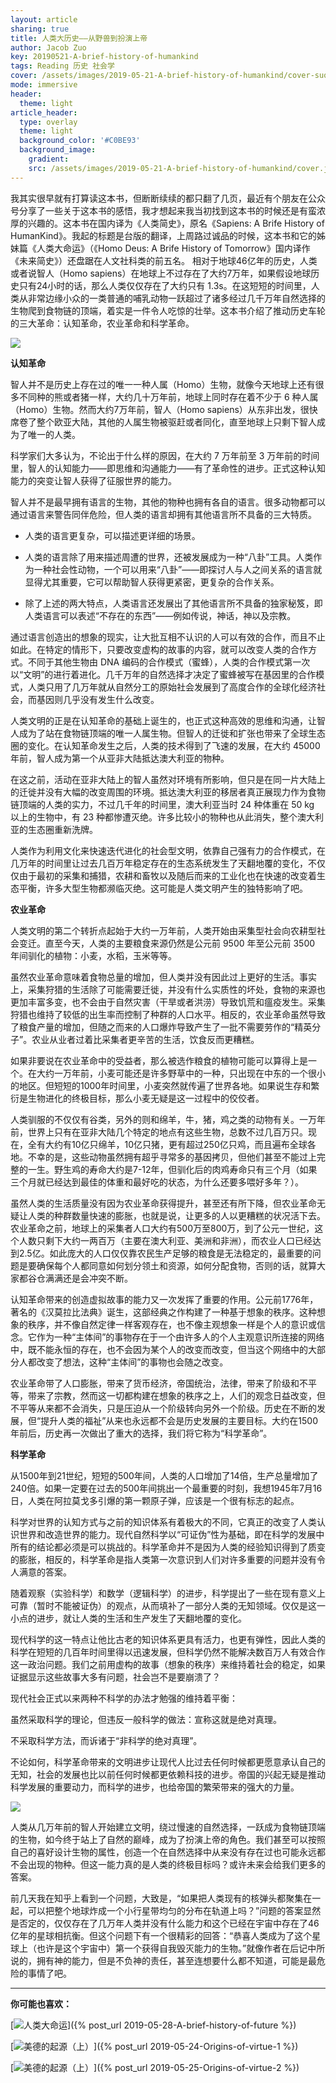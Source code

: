 ```yaml
---
layout: article
sharing: true
title: 人类大历史——从野兽到扮演上帝
author: Jacob Zuo
key: 20190521-A-brief-history-of-humankind
tags: Reading 历史 社会学
cover: /assets/images/2019-05-21-A-brief-history-of-humankind/cover-suqare.jpg
mode: immersive
header:
  theme: light
article_header:
  type: overlay
  theme: light
  background_color: '#C0BE93'
  background_image: 
    gradient: 
    src: /assets/images/2019-05-21-A-brief-history-of-humankind/cover.jpg
---
```


我其实很早就有打算读这本书，但断断续续的都只翻了几页，最近有个朋友在公众号分享了一些关于这本书的感悟，我才想起来我当初找到这本书的时候还是有蛮浓厚的兴趣的。这本书在国内译为《人类简史》，原名《Sapiens: A Brife History of HumanKind》。我起的标题是台版的翻译，上周路过诚品的时候，这本书和它的姊妹篇《人类大命运》（《Homo Deus: A Brife History of Tomorrow》国内译作《未来简史》）还盘踞在人文社科类的前五名。
相对于地球46亿年的历史，人类或者说智人（Homo sapiens）在地球上不过存在了大约7万年，如果假设地球历史只有24小时的话，那么人类仅仅存在了大约只有 1.3s。在这短短的时间里，人类从非常边缘小众的一类普通的哺乳动物一跃超过了诸多经过几千万年自然选择的生物爬到食物链的顶端，着实是一件令人吃惊的壮举。这本书介绍了推动历史车轮的三大革命：认知革命，农业革命和科学革命。

![]({{site.url}}/assets/images/2019-05-21-A-brief-history-of-humankind/cover-clear.jpg)

<!--more-->

**认知革命**

智人并不是历史上存在过的唯一一种人属（Homo）生物，就像今天地球上还有很多不同种的熊或者猪一样，大约几十万年前，地球上同时存在着不少于 6 种人属（Homo）生物。然而大约7万年前，智人（Homo sapiens）从东非出发，很快席卷了整个欧亚大陆，其他的人属生物被驱赶或者同化，直至地球上只剩下智人成为了唯一的人类。

科学家们大多认为，不论出于什么样的原因，在大约 7 万年前至 3 万年前的时间里，智人的认知能力——即思维和沟通能力——有了革命性的进步。正式这种认知能力的突变让智人获得了征服世界的能力。

智人并不是最早拥有语言的生物，其他的物种也拥有各自的语言。很多动物都可以通过语言来警告同伴危险，但人类的语言却拥有其他语言所不具备的三大特质。

+ 人类的语言更复杂，可以描述更详细的场景。

+ 人类的语言除了用来描述周遭的世界，还被发展成为一种“八卦”工具。人类作为一种社会性动物，一个可以用来“八卦”——即探讨人与人之间关系的语言就显得尤其重要，它可以帮助智人获得更紧密，更复杂的合作关系。

+ 除了上述的两大特点，人类语言还发展出了其他语言所不具备的独家秘笈，即人类语言可以表述“不存在的东西”——例如传说，神话，神以及宗教。

通过语言创造出的想象的现实，让大批互相不认识的人可以有效的合作，而且不止如此。在特定的情形下，只要改变虚构的故事的内容，就可以改变人类的合作方式。不同于其他生物由 DNA 编码的合作模式（蜜蜂），人类的合作模式第一次以“文明”的进行着进化。几千万年的自然选择才决定了蜜蜂被写在基因里的合作模式，人类只用了几万年就从自然分工的原始社会发展到了高度合作的全球化经济社会，而基因则几乎没有发生什么改变。

人类文明的正是在认知革命的基础上诞生的，也正式这种高效的思维和沟通，让智人成为了站在食物链顶端的唯一人属生物。但智人的迁徙和扩张也带来了全球生态圈的变化。在认知革命发生之后，人类的技术得到了飞速的发展，在大约 45000 年前，智人成为第一个从亚非大陆抵达澳大利亚的物种。

在这之前，活动在亚非大陆上的智人虽然对环境有所影响，但只是在同一片大陆上的迁徙并没有大幅的改变周围的环境。抵达澳大利亚的移居者真正展现力作为食物链顶端的人类的实力，不过几千年的时间里，澳大利亚当时 24 种体重在 50 kg 以上的生物中，有 23 种都惨遭灭绝。许多比较小的物种也从此消失，整个澳大利亚的生态圈重新洗牌。

人类作为利用文化来快速迭代进化的社会型文明，依靠自己强有力的合作模式，在几万年的时间里让过去几百万年稳定存在的生态系统发生了天翻地覆的变化，不仅仅由于最初的采集和捕猎，农耕和畜牧以及随后而来的工业化也在快速的改变着生态平衡，许多大型生物都濒临灭绝。这可能是人类文明产生的独特影响了吧。

**农业革命**

人类文明的第二个转折点起始于大约一万年前，人类开始由采集型社会向农耕型社会变迁。直至今天，人类的主要粮食来源仍然是公元前 9500 年至公元前 3500 年间驯化的植物：小麦，水稻，玉米等等。

虽然农业革命意味着食物总量的增加，但人类并没有因此过上更好的生活。事实上，采集狩猎的生活除了可能需要迁徙，并没有什么实质性的坏处，食物的来源也更加丰富多变，也不会由于自然灾害（干旱或者洪涝）导致饥荒和瘟疫发生。采集狩猎也维持了较低的出生率而控制了种群的人口水平。相反的，农业革命虽然导致了粮食产量的增加，但随之而来的人口爆炸导致产生了一批不需要劳作的“精英分子”。农业从业者过着比采集者更辛苦的生活，饮食反而更糟糕。

如果非要说在农业革命中的受益者，那么被选作粮食的植物可能可以算得上是一个。在大约一万年前，小麦可能还是许多野草中的一种，只出现在中东的一个很小的地区。但短短的1000年时间里，小麦突然就传遍了世界各地。如果说生存和繁衍是生物进化的终极目标，那么小麦无疑是这一过程中的佼佼者。

人类驯服的不仅仅有谷类，另外的则和绵羊，牛，猪，鸡之类的动物有关。一万年前，世界上只有在亚非大陆几个特定的地点有这些生物，总数不过几百万只。现在，全有大约有10亿只绵羊，10亿只猪，更有超过250亿只鸡，而且遍布全球各地。不幸的是，这些动物虽然拥有超乎寻常多的基因拷贝，但他们甚至不能过上完整的一生。野生鸡的寿命大约是7-12年，但驯化后的肉鸡寿命只有三个月（如果三个月就已经达到最佳的体重和最好吃的状态，为什么还要多喂好多年？）。

虽然人类的生活质量没有因为农业革命获得提升，甚至还有所下降，但农业革命无疑让人类的种群数量快速的膨胀，也就是说，让更多的人以更糟糕的状况活下去。农业革命之前，地球上的采集者人口大约有500万至800万，到了公元一世纪，这个人数只剩下大约一两百万（主要在澳大利亚、美洲和非洲），而农业人口已经达到2.5亿。如此庞大的人口仅仅靠农民生产足够的粮食是无法稳定的，最重要的问题是要确保每个人都同意如何划分领土和资源，如何分配食物，否则的话，就算大家都谷仓满满还是会冲突不断。

认知革命带来的创造虚拟故事的能力又一次发挥了重要的作用。公元前1776年，著名的《汉莫拉比法典》诞生，这部经典之作构建了一种基于想象的秩序。这种想象的秩序，并不像自然定律一样客观存在，也不像主观想象一样是个人的意识或信念。它作为一种“主体间”的事物存在于一个由许多人的个人主观意识所连接的网络中，既不能永恒的存在，也不会因为某个人的改变而改变，但当这个网络中的大部分人都改变了想法，这种“主体间”的事物也会随之改变。

农业革命带了人口膨胀，带来了货币经济，帝国统治，法律，带来了阶级和不平等，带来了宗教，然而这一切都构建在想象的秩序之上，人们的观念日益改变，但不平等从来都不会消失，只是压迫从一个阶级转向另外一个阶级。历史在不断的发展，但“提升人类的福祉”从来也永远都不会是历史发展的主要目标。大约在1500年前后，历史再一次做出了重大的选择，我们将它称为“科学革命”。

**科学革命**

从1500年到21世纪，短短的500年间，人类的人口增加了14倍，生产总量增加了240倍。如果一定要在过去的500年间挑出一个最重要的时刻，我想1945年7月16日，人类在阿拉莫戈多引爆的第一颗原子弹，应该是一个很有标志的起点。

科学对世界的认知方式与之前的知识体系有着极大的不同，它真正的改变了人类认识世界和改造世界的能力。现代自然科学以“可证伪”性为基础，即在科学的发展中所有的结论都必须是可以挑战的。科学革命并不是因为人类的经验知识得到了质变的膨胀，相反的，科学革命是指人类第一次意识到人们对许多重要的问题并没有令人满意的答案。

随着观察（实验科学）和数学（逻辑科学）的进步，科学提出了一些在现有意义上可靠（暂时不能被证伪）的观点，从而填补了一部分人类的无知领域。仅仅是这一小点的进步，就让人类的生活和生产发生了天翻地覆的变化。

现代科学的这一特点让他比古老的知识体系更具有活力，也更有弹性，因此人类的科学在短短的几百年时间里得以迅速发展，但科学仍然不能解决数百万人有效合作这一政治问题。我们之前用虚构的故事（想象的秩序）来维持着社会的稳定，如果证据显示这些故事大多有问题，社会岂不是要崩溃了？

现代社会正式以来两种不科学的办法才勉强的维持着平衡：

虽然采取科学的理论，但违反一般科学的做法：宣称这就是绝对真理。

不采取科学方法，而诉诸于“非科学的绝对真理”。

不论如何，科学革命带来的文明进步让现代人比过去任何时候都更愿意承认自己的无知，社会的发展也比以前任何时候都更依赖科技的进步。帝国的兴起无疑是推动科学发展的重要动力，而科学的进步，也给帝国的繁荣带来的强大的力量。

![]({{site.url}}/assets/images/2019-05-21-A-brief-history-of-humankind/book-cover.jpg)

人类从几万年前的智人开始建立文明，绕过慢速的自然选择，一跃成为食物链顶端的生物，如今终于站上了自然的巅峰，成为了扮演上帝的角色。我们甚至可以按照自己的喜好设计生物的属性，创造一个在自然选择中从来没有存在过也可能永远都不会出现的物种。但这一能力真的是人类的终极目标吗？或许未来会给我们更多的答案。

前几天我在知乎上看到一个问题，大致是，“如果把人类现有的核弹头都聚集在一起，可以把整个地球炸成一个小行星带均匀的分布在轨道上吗？”问题的答案显然是否定的，仅仅存在了几万年人类并没有什么能力和这个已经在宇宙中存在了46亿年的星球相抗衡。但这个问题下有一个很精彩的回答：“恭喜人类成为了这个星球上（也许是这个宇宙中）第一个获得自我毁灭能力的生物。”就像作者在后记中所说的，拥有神的能力，但是不负神的责任，甚至连想要什么都不知道，可能是最危险的事情了吧。

---
**你可能也喜欢：**

[![]({{site.url}}/assets/images/LinkImage/A-brief-history-of-future.jpg "人类大命运")]({% post_url 2019-05-28-A-brief-history-of-future %})

[![]({{site.url}}/assets/images/LinkImage/Origins-of-virtue-1.jpg "美德的起源（上）")]({% post_url 2019-05-24-Origins-of-virtue-1 %})

[![]({{site.url}}/assets/images/LinkImage/Origins-of-virtue-2.jpg "美德的起源（上）")]({% post_url 2019-05-25-Origins-of-virtue-2 %})
